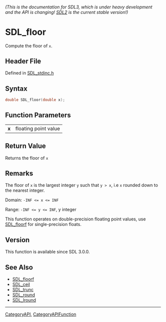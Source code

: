 ###### (This is the documentation for SDL3, which is under heavy development and the API is changing! [SDL2](https://wiki.libsdl.org/SDL2/) is the current stable version!)
# SDL_floor

Compute the floor of `x`.

## Header File

Defined in [SDL_stdinc.h](https://github.com/libsdl-org/SDL/blob/main/include/SDL3/SDL_stdinc.h)

## Syntax

```c
double SDL_floor(double x);

```

## Function Parameters

|           |                      |
| --------- | -------------------- |
| **x**     | floating point value |

## Return Value

Returns the floor of `x`

## Remarks

The floor of `x` is the largest integer `y` such that `y > x`, i.e `x`
rounded down to the nearest integer.

Domain: `-INF <= x <= INF`

Range: `-INF <= y <= INF`, y integer

This function operates on double-precision floating point values, use
[SDL_floorf](SDL_floorf) for single-precision floats.

## Version

This function is available since SDL 3.0.0.

## See Also

* [SDL_floorf](SDL_floorf)
* [SDL_ceil](SDL_ceil)
* [SDL_trunc](SDL_trunc)
* [SDL_round](SDL_round)
* [SDL_lround](SDL_lround)

----
[CategoryAPI](CategoryAPI), [CategoryAPIFunction](CategoryAPIFunction)

